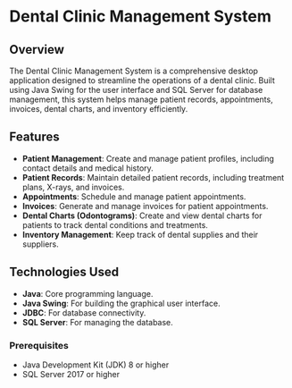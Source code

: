 # **Dental Clinic Management System**

## **Overview**

The Dental Clinic Management System is a comprehensive desktop application designed to streamline the operations of a dental clinic. Built using Java Swing for the user interface and SQL Server for database management, this system helps manage patient records, appointments, invoices, dental charts, and inventory efficiently.

## **Features**

- **Patient Management**: Create and manage patient profiles, including contact details and medical history.
- **Patient Records**: Maintain detailed patient records, including treatment plans, X-rays, and invoices.
- **Appointments**: Schedule and manage patient appointments.
- **Invoices**: Generate and manage invoices for patient appointments.
- **Dental Charts (Odontograms)**: Create and view dental charts for patients to track dental conditions and treatments.
- **Inventory Management**: Keep track of dental supplies and their suppliers.

## **Technologies Used**

- **Java**: Core programming language.
- **Java Swing**: For building the graphical user interface.
- **JDBC**: For database connectivity.
- **SQL Server**: For managing the database.

### **Prerequisites**

- Java Development Kit (JDK) 8 or higher
- SQL Server 2017 or higher
  


